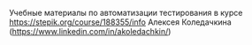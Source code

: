 Учебные материалы по автоматизации тестирования в курсе https://stepik.org/course/188355/info Алексея Коледачкина (https://www.linkedin.com/in/akoledachkin/)

